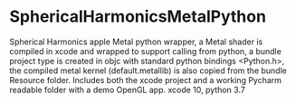 # SphericalHarmonicsMetalPython
Spherical Harmonics apple Metal python wrapper, 
a Metal shader is compiled in xcode and wrapped to support calling from python,
a bundle project type is created in objc with standard python bindings <Python.h>, 
the compiled metal kernel (default.metallib) is also copied from the bundle Resource folder.
Includes both the xcode project and a working Pycharm readable folder with a demo OpenGL app.
xcode 10, python 3.7


